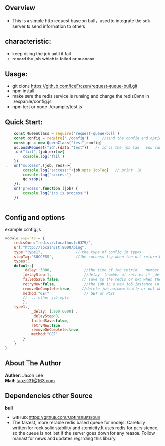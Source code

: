## Overview  
- This is a simple http request base on bull，used to integrate the sdk server to send information to others
  
## characteristic:    
  
- keep doing the job until it fail  
- record the job which is failed or success  

## Uasge: 
- git clone https://github.com/IceFrozen/request-queue-bull.git
- npm install 
- make sure the redis service is running and change the redisConn in ./expamle/config.js
- npm test or node ./example/test.js

## Quick Start: 
```javascript
    const QueenClass = require('request-queue-bull')
    const config = require('./config')      //send the config and options
    const qc = new QueenClass("test",config)  
    qc.pushRequest("id",{data:"test"})   // id is the job tag   you can get it use job.opts.jobTag
    .on("fail",(job,err)=>{ 
	    console.log('fail')
    })
.   on("success",(job, res)=>{
		console.log("success:"+job.opts.jobTag)   // print  id
	    console.log("success")
	    qc.stop()
    }).
    on('process',function (job) {    
        console.log("job is process!")
    })
    
```
## Config and options
example config.js
```javascript
module.exports = {
	redisConn:"redis://localhost:6379/",
	url:"http://localhost:8000/ping",
	type:"type1",				// the type of config in types
	stopTag:"SUCCESS",			//the success tag when the url return back in body
	types:{
	default:{  
		_delay: 3000,   			//the time of job retrid    number or array
		_delayStep:1,           	//delay  (number of retries )* _delayStep + _delay(number)
		failedSave:false,          // save to the redis or not when the job failed 
		retryNew:false,	            //the job is a new job instance in bull or the same job retrid in a period of time
		removeOnComplete:true,     //delete job automatically or not when job success 
		method:"GET"				// GET or POST
		// ... other job opts
 		},
 	type1:{   
			_delay: [3000,6000] ,   
			_delayStep:0,           
			failedSave:false,       
			retryNew:true,			
			removeOnComplete:true,    
			method:"GET"			
 		}
	}
}
```

## About The Author  
**Auther**: Jason Lee  
**Mail**: taozi031@163.com  
  
## Dependencies other Source  
**bull**  
-  GitHub: https://github.com/OptimalBits/bull
-  The fastest, more reliable redis based queue for nodejs. Carefully written for rock solid stability and atomicity.It uses redis for persistence, so the queue is not lost if the server goes down for any reason. Follow manast for news and updates regarding this library.